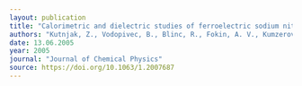 ```yaml
---
layout: publication
title: "Calorimetric and dielectric studies of ferroelectric sodium nitrite confined in a nanoscale porous glass matrix"
authors: "Kutnjak, Z., Vodopivec, B., Blinc, R., Fokin, A. V., Kumzerov, Y. A., & Vakhrushev, S. B."
date: 13.06.2005
year: 2005
journal: "Journal of Chemical Physics"
source: https://doi.org/10.1063/1.2007687
---
```

